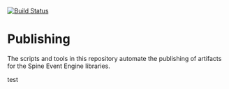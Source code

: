 [![Build Status](https://travis-ci.com/SpineEventEngine/publishing.svg?branch=master)](https://travis-ci.com/SpineEventEngine/publishing)

# Publishing
 
The scripts and tools in this repository automate the publishing of artifacts for the Spine Event Engine libraries. 

test

